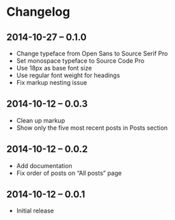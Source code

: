 # Changelog

## 2014-10-27 – 0.1.0

* Change typeface from Open Sans to Source Serif Pro
* Set monospace typeface to Source Code Pro
* Use 18px as base font size
* Use regular font weight for headings
* Fix markup nesting issue

## 2014-10-12 – 0.0.3

* Clean up markup
* Show only the five most recent posts in Posts section

## 2014-10-12 – 0.0.2

* Add documentation
* Fix order of posts on “All posts” page

## 2014-10-12 – 0.0.1

* Initial release
